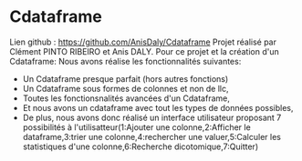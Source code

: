 # Cdataframe
Lien github : https://github.com/AnisDaly/Cdataframe
Projet réalisé par Clément PINTO RIBEIRO et Anis DALY.
Pour ce projet et la création d'un Cdataframe:
Nous avons réalise les fonctionnalités suivantes:
- Un Cdataframe presque parfait (hors autres fonctions)
- Un Cdataframe sous formes de colonnes et non de llc,
- Toutes les fonctionsnalités avancées d'un Cdataframe,
- Et nous avons un cdataframe avec tout les types de données possibles,
- De plus, nous avons donc réalisé un interface utilisateur proposant 7 possibilités à l'utilisatteur(1:Ajouter une colonne,2:Afficher le dataframe,3:trier une colonne,4:rechercher une valuer,5:Calculer les statistiques d'une colonne,6:Recherche dicotomique,7:Quitter)

